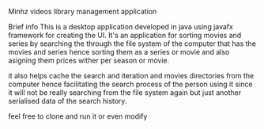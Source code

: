 Minhz videos library management application

Brief info
This is a desktop application developed in java using
 javafx framework for creating the UI.
It's an application for sorting movies and series by searching the through
 the file system of the computer that has the movies and 
 series hence sorting them as a series or movie and also asigning 
 them prices wither per season or movie.

 it also helps cache the search and iteration and movies directories from the 
 computer hence facilitating the search process  of the person using it 
 since it will not be really searching from the file 
 system again but just another serialised data of the search history.

 feel free to clone and run it or even modify
